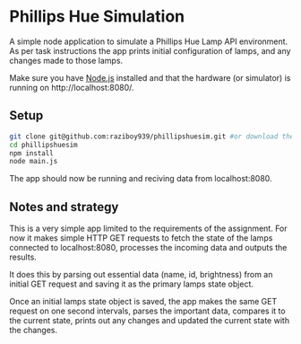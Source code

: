 # Phillips Hue Simulation 

A simple node application to simulate a Phillips Hue Lamp API environment.  
As per task instructions the app prints initial configuration of lamps, and any changes made to those lamps.





Make sure you have [Node.js](http://nodejs.org/) installed and that the hardware (or simulator) is 
running on http://localhost:8080/.




## Setup



```sh
git clone git@github.com:raziboy939/phillipshuesim.git #or download the zip file and extract contents.
cd phillipshuesim
npm install
node main.js
```

The app should now be running and reciving data from localhost:8080.

## Notes and strategy

  This is a very simple app limited to the requirements of the assignment.  For now it makes simple HTTP GET requests to fetch the state of the lamps connected to localhost:8080, processes the incoming data and outputs the results.
 
  It does this by parsing out essential data (name, id, brightness) from an initial GET request and saving it as the primary lamps state object.  
 
  Once an initial lamps state object is saved, the app makes the same GET request on one second intervals, parses the important data, compares it to the current state, prints out any changes and updated the current state with the changes.
 
 



